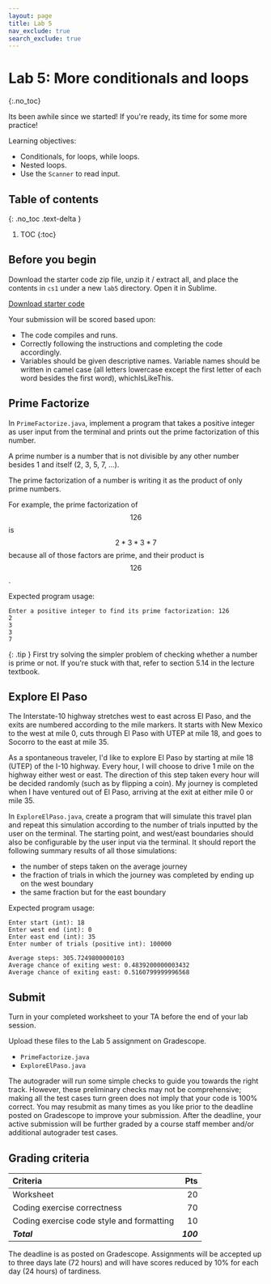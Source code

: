 ```yaml
---
layout: page
title: Lab 5
nav_exclude: true
search_exclude: true
---
```


# Lab 5: More conditionals and loops
{:.no_toc}

Its been awhile since we started! If you're ready, its time for some more practice!

Learning objectives:
- Conditionals, for loops, while loops.
- Nested loops.
- Use the `Scanner` to read input.

## Table of contents
{: .no_toc .text-delta }

1. TOC
{:toc}

## Before you begin

Download the starter code zip file, unzip it / extract all, and place the contents in `cs1` under a new `lab5` directory. Open it in Sublime.

<a href="https://github.com/UTEP-CS-1/website/raw/main{{page.url|relative_url}}../lab5_starter.zip" class="btn btn-green">Download starter code</a>


Your submission will be scored based upon:
- The code compiles and runs.
- Correctly following the instructions and completing the code accordingly.
- Variables should be given descriptive names. Variable names should be written in camel case (all letters lowercase except the first letter of each word besides the first word), whichIsLikeThis.

## Prime Factorize

In `PrimeFactorize.java`, implement a program that takes a positive integer as user input from the terminal and prints out the prime factorization of this number.

A prime number is a number that is not divisible by any other number besides 1 and itself (2, 3, 5, 7, ...).

The prime factorization of a number is writing it as the product of only prime numbers.

For example, the prime factorization of $$126$$ is $$2*3*3*7$$ because all of those factors are prime, and their product is $$126$$.

Expected program usage:
```
Enter a positive integer to find its prime factorization: 126
2
3
3
7
```

{: .tip }
First try solving the simpler problem of checking whether a number is prime or not.
If you're stuck with that, refer to section 5.14 in the lecture textbook.

## Explore El Paso

The Interstate-10 highway stretches west to east across El Paso, and the exits are numbered according to the mile markers.
It starts with New Mexico to the west at mile 0, cuts through El Paso with UTEP at mile 18, and goes to Socorro to the east at mile 35.

As a spontaneous traveler, I'd like to explore El Paso by starting at mile 18 (UTEP) of the I-10 highway. Every hour, I will choose to drive 1 mile on the highway either west or east. The direction of this step taken every hour will be decided randomly (such as by flipping a coin). My journey is completed when I have ventured out of El Paso, arriving at the exit at either mile 0 or mile 35.

In `ExploreElPaso.java`, create a program that will simulate this travel plan and repeat this simulation according to the number of trials inputted by the user on the terminal. The starting point, and west/east boundaries should also be configurable by the user input via the terminal. It should report the following summary results of all those simulations:

- the number of steps taken on the average journey
- the fraction of trials in which the journey was completed by ending up on the west boundary
- the same fraction but for the east boundary

Expected program usage:
```
Enter start (int): 18
Enter west end (int): 0
Enter east end (int): 35
Enter number of trials (positive int): 100000

Average steps: 305.7249800000103
Average chance of exiting west: 0.4839200000003432
Average chance of exiting east: 0.5160799999996568
```

## Submit

Turn in your completed worksheet to your TA before the end of your lab session.

Upload these files to the Lab 5 assignment on Gradescope.

- `PrimeFactorize.java`
- `ExploreElPaso.java`

The autograder will run some simple checks to guide you towards the right track. However, these preliminary checks may not be comprehensive; making all the test cases turn green does not imply that your code is 100% correct. You may resubmit as many times as you like prior to the deadline posted on Gradescope to improve your submission. After the deadline, your active submission will be further graded by a course staff member and/or additional autograder test cases.

## Grading criteria

| **Criteria**                             |   **Pts** |
|:-----------------------------------------|----------:|
| Worksheet                                |        20 |
| Coding exercise correctness              |        70 |
| Coding exercise code style and formatting|        10 |
| **_Total_**                              | **_100_** |

The deadline is as posted on Gradescope.
Assignments will be accepted up to three days late (72 hours) and will have scores reduced by 10% for each day (24 hours) of tardiness.